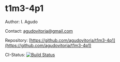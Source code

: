 # t1m3-4p1

Author: I. Agudo

Contact: agudovitoria@gmail.com

Repository: [https://github.com/agudovitoria/t1m3-4p1](https://github.com/agudovitoria/t1m3-4p1)

CI-Status: [![Build Status](https://travis-ci.org/agudovitoria/t1m3-4p1.svg?branch=master)](https://travis-ci.org/agudovitoria/t1m3-4p1)